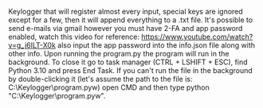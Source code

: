 Keylogger that will register almost every input, special keys are ignored except for a few, then it will append everything to a .txt file.
It's possible to send e-mails via gmail however you must have 2-FA and app password enabled, watch this video for reference: https://www.youtube.com/watch?v=g_j6ILT-X0k also input the app password into the info.json file along with other info.
Upon running the program.py the program will run in the background. To close it go to task manager (CTRL + LSHIFT + ESC), find Python 3.10 and press End Task.
If you can't run the file in the background by double-clicking it (let's assume the path to the file is: C:\Keylogger\program.pyw) open CMD and then type python "C:\Keylogger\program.pyw".
